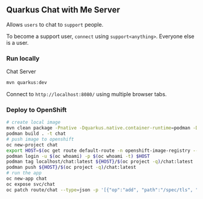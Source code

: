 ## Quarkus Chat with Me Server

Allows `users` to chat to `support` people.

To become a support user, `connect` using `support<anything>`. Everyone else is a user. 

### Run locally

Chat Server
```bash
mvn quarkus:dev
```

Connect to `http://localhost:8080/` using multiple browser tabs.

### Deploy to OpenShift

```bash
# create local image
mvn clean package -Pnative -Dquarkus.native.container-runtime=podman -Dquarkus.native.container-build=true -Dquarkus.native.builder-image=quay.io/quarkus/ubi-quarkus-mandrel:21.3.0.0-Final-java17
podman build . -t chat
# push image to openshift
oc new-project chat
export HOST=$(oc get route default-route -n openshift-image-registry --template='{{ .spec.host }}')
podman login -u $(oc whoami) -p $(oc whoami -t) $HOST
podman tag localhost/chat:latest ${HOST}/$(oc project -q)/chat:latest
podman push ${HOST}/$(oc project -q)/chat:latest
# run the app
oc new-app chat
oc expose svc/chat
oc patch route/chat --type=json -p '[{"op":"add", "path":"/spec/tls", "value":{"termination":"edge","insecureEdgeTerminationPolicy":"Redirect"}}]'
```
